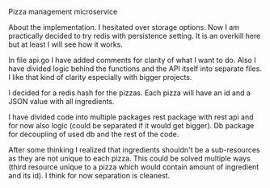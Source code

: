 Pizza management microservice

About the implementation. I hesitated over storage options. 
Now I am practically decided to try redis with persistence setting. 
It is an overkill here but at least I will see how it works.

In file api.go I have added comments for clarity of what I want to do.
Also I have divided logic behind the functions and the API itself into 
separate files. I like that kind of clarity especially with bigger projects.

I decided for a redis hash for the pizzas. Each pizza will have an id and 
a JSON value with all ingredients.

I have divided code into multiple packages rest package with rest api and 
for now also logic (could be separated if it would get bigger). Db package 
for decoupling of used db and the rest of the code.

After some thinking I realized that ingredients shouldn't be a sub-resources as 
they are not unique to each pizza. This could be solved multiple ways 
(third resource unique to a pizza which would contain amount of ingredient and its id). 
I think for now separation is cleanest.